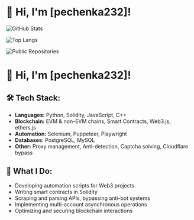 # 👋 Hi, I'm [pechenka232]!

![GitHub Stats](https://github-readme-stats.vercel.app/api?username=pechenka232&show_icons=true&theme=radical&include_all_commits=true)

![Top Langs](https://github-readme-stats.vercel.app/api/top-langs/?username=pechenka232&layout=compact&theme=radical)

![Public Repositories](https://img.shields.io/badge/Public%20Repositories-$(curl%20-s%20https://api.github.com/users/pechenka232|jq%20-r%20'.public_repos')-blue?style=for-the-badge&logo=github)




# 👋 Hi, I'm [pechenka232]!

## 🛠 Tech Stack:
- **Languages:** Python, Solidity, JavaScript, C++
- **Blockchain:** EVM & non-EVM chains, Smart Contracts, Web3.js, ethers.js
- **Automation:** Selenium, Puppeteer, Playwright
- **Databases:** PostgreSQL, MySQL
- **Other:** Proxy management, Anti-detection, Captcha solving, Cloudflare bypass

## 🚀 What I Do:
- Developing automation scripts for Web3 projects  
- Writing smart contracts in Solidity  
- Scraping and parsing APIs, bypassing anti-bot systems  
- Implementing multi-account asynchronous operations  
- Optimizing and securing blockchain interactions  

